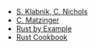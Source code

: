 - [S. Klabnik, C. Nichols](S.%20Klabnik,%20C.%20Nichols/README.md)
- [C. Matzinger](C.%20Matzinger/README.md)
- [Rust by Example](Rust%20by%20Example/README.md)
- [Rust Cookbook](Rust%20Cookbook/README.md)